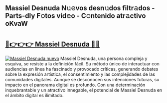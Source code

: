 ## Massiel Desnuda N𝚞𝚎vos desn𝚞dos filtr𝚊dos - Parts-dIy F𝚘tos vid𝚎o - C𝚘ntenido atr𝚊ctivo oKvaW

# <h2><a href="http://mb5bkve.tromn.icu/?c=Massiel+Desnuda">🔗👉👉👉 Massiel Desnuda 🔗🔗</a></h2>

[![Massiel Desnuda nuevo](https://i.imgur.com/pEAQMta.gif)](http://mb5bkve.tromn.icu/?c=Massiel+Desnuda)
Massiel Desnuda, una persona compleja y esquiva, se resiste a la definición fácil. Su método único de interactuar con audiencias en línea ha fascinado y provocado críticas, generando debates sobre la expresión artística, el consentimiento y las complejidades de las comunidades digitales. Aunque se desconocen sus intenciones futuras, su impacto en el panorama digital es profundo. Con una determinación inquebrantable y un atractivo innegable, el potencial de Massiel Desnuda en el ámbito digital es ilimitado.
